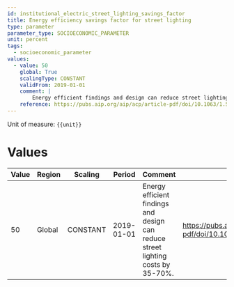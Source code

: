 ```yaml
---
id: institutional_electric_street_lighting_savings_factor
title: Energy efficiency savings factor for street lighting
type: parameter
parameter_type: SOCIOECONOMIC_PARAMETER
unit: percent
tags:
  - socioeconomic_parameter
values:
  - value: 50
    global: True
    scalingType: CONSTANT
    validFrom: 2019-01-01
    comment: |
        Energy efficient findings and design can reduce street lighting costs by 35-70%.
    reference: https://pubs.aip.org/aip/acp/article-pdf/doi/10.1063/1.5112267/14183825/020082_1_online.pdf
---
```



Unit of measure: `{{unit}}`


# Values


| Value | Region | Scaling | Period | Comment | Reference |
|-------|--------|---------|--------|---------|-----------|
| 50 | Global | CONSTANT | 2019-01-01 | Energy efficient findings and design can reduce street lighting costs by 35-70%. | https://pubs.aip.org/aip/acp/article-pdf/doi/10.1063/1.5112267/14183825/020082_1_online.pdf |


